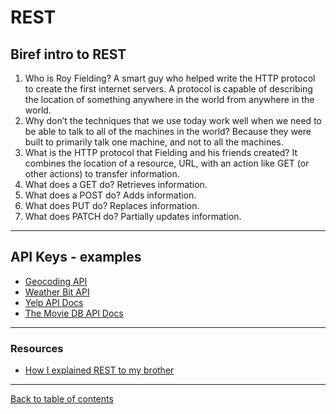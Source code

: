 # REST

## Biref intro to REST

1. Who is Roy Fielding?  A smart guy who helped write the HTTP protocol to create the first internet servers.  A protocol is capable of describing the location of something anywhere in the world from anywhere in the world.
2. Why don’t the techniques that we use today work well when we need to be able to talk to all of the machines in the world?  Because they were built to primarily talk one machine, and not to all the machines.
3. What is the HTTP protocol that Fielding and his friends created?  It combines the location of a resource, URL, with an action like GET (or other actions) to transfer information.
4. What does a GET do?  Retrieves information.
5. What does a POST do?  Adds information.
6. What does PUT do?  Replaces information.
7. What does PATCH do?  Partially updates information.

--- 

## API Keys - examples

- [Geocoding API](https://locationiq.com/)
- [Weather Bit API](https://www.weatherbit.io/)
- [Yelp API Docs](https://www.yelp.com/developers/documentation/v3/business_search)
- [The Movie DB API Docs](https://developers.themoviedb.org/3/getting-started/introduction)
---

### Resources

- [How I explained REST to my brother](https://gist.github.com/brookr/5977550)

---

[Back to table of contents](../README.md)